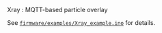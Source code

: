 Xray : MQTT-based particle overlay


See [`firmware/examples/Xray_example.ino`](firmware/examples/Xray_example.ino) for details.
